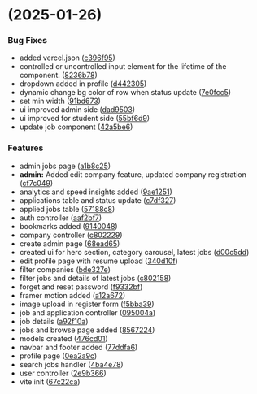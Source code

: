 #  (2025-01-26)


### Bug Fixes

* added vercel.json ([c396f95](https://github.com/mukund-gpt/JobStack/commit/c396f954292911893cdf980576fda8400cbf80bd))
* controlled or uncontrolled input element for the lifetime of the component. ([8236b78](https://github.com/mukund-gpt/JobStack/commit/8236b788fd209fea590594a49f50aef9dc3a4bf4))
* dropdown added in profile ([d442305](https://github.com/mukund-gpt/JobStack/commit/d4423057381268cf2b9d6b3c3fa51941391121a5))
* dynamic change bg color of row when status update ([7e0fcc5](https://github.com/mukund-gpt/JobStack/commit/7e0fcc5e452b3b009082d4eafd674334243ca870))
* set min width ([91bd673](https://github.com/mukund-gpt/JobStack/commit/91bd673da29bf2b3f265e6e8dcc34e86bb9790d5))
* ui improved admin side ([dad9503](https://github.com/mukund-gpt/JobStack/commit/dad95036433091b3d93e7d23566ac28722da83e9))
* ui improved for student side ([55bf6d9](https://github.com/mukund-gpt/JobStack/commit/55bf6d9bec20f63c335c8045fa4bb83c3e4db340))
* update job component ([42a5be6](https://github.com/mukund-gpt/JobStack/commit/42a5be6959c5ff3015d2e20adc45b4168cd0e784))


### Features

* admin jobs page ([a1b8c25](https://github.com/mukund-gpt/JobStack/commit/a1b8c25d7d3fc44b45ce1c1cdbc2aec5dfc13807))
* **admin:** Added edit company feature, updated company registration ([cf7c049](https://github.com/mukund-gpt/JobStack/commit/cf7c049f7ac94318d0f3f94489b7031f3de064ab))
* analytics and speed insights added ([9ae1251](https://github.com/mukund-gpt/JobStack/commit/9ae1251ec67d10d42df910a3b869780b57cd023a))
* applications table and status update ([c7df327](https://github.com/mukund-gpt/JobStack/commit/c7df327e69c597ca2cbef0e5f4b013a303888c46))
* applied jobs table ([57188c8](https://github.com/mukund-gpt/JobStack/commit/57188c8214a601ba0a9b017ff290874b2766507c))
* auth controller ([aaf2bf7](https://github.com/mukund-gpt/JobStack/commit/aaf2bf738496cc77bc28edc9a3f35083ccbed7ff))
* bookmarks added ([9140048](https://github.com/mukund-gpt/JobStack/commit/9140048167d8a9f1a8683f15cb6d0353c6cb94ab))
* company controller ([c802229](https://github.com/mukund-gpt/JobStack/commit/c802229c0e8766d38e80bf9ca1f4283557bc15ba))
* create admin page ([68ead65](https://github.com/mukund-gpt/JobStack/commit/68ead65a237378af1d2978ba552b4b5425624b19))
* created ui for hero section, category carousel, latest jobs ([d00c5dd](https://github.com/mukund-gpt/JobStack/commit/d00c5ddf7599de3ba1a8ed775d2e4390d958cf7e))
* edit profile page with resume upload ([340d10f](https://github.com/mukund-gpt/JobStack/commit/340d10f1cea128667a5cd17dc1888ea6127a0ab2))
* filter companies ([bde327e](https://github.com/mukund-gpt/JobStack/commit/bde327ec1d52e7ea8e59d5ac41768b48142688eb))
* filter jobs and details of latest jobs ([c802158](https://github.com/mukund-gpt/JobStack/commit/c8021584a0f9d878eb8084d449a1cd74b7cc5359))
* forget and reset password ([f9332bf](https://github.com/mukund-gpt/JobStack/commit/f9332bf3a6eb48336cc6d5d2042d68f126337e09))
* framer motion added ([a12a672](https://github.com/mukund-gpt/JobStack/commit/a12a6726da6ae0f7ed44843e65e74d4283d56b12))
* image upload in register form ([f5bba39](https://github.com/mukund-gpt/JobStack/commit/f5bba3910f4ead2851afe5ee02ef355b4d91c1c8))
* job and application controller ([095004a](https://github.com/mukund-gpt/JobStack/commit/095004aad857ae403d9703c99b966aeb9d004ee1))
* job details ([a92f10a](https://github.com/mukund-gpt/JobStack/commit/a92f10a69da11e62504b5da1431e87ee4bfdc2b7))
* jobs and browse page added ([8567224](https://github.com/mukund-gpt/JobStack/commit/85672249a60e607471bc58118bc343d741942cc8))
* models created ([476cd01](https://github.com/mukund-gpt/JobStack/commit/476cd01cf4fe43e111275c1c70824e1185293e95))
* navbar and footer added ([77ddfa6](https://github.com/mukund-gpt/JobStack/commit/77ddfa643c52f7d9a27d503cb5ca6ccf11ae6016))
* profile page ([0ea2a9c](https://github.com/mukund-gpt/JobStack/commit/0ea2a9c23385fe446108f6da499fc35b05e284f5))
* search jobs handler ([4ba4e78](https://github.com/mukund-gpt/JobStack/commit/4ba4e7853593c5448a7b5f2604b11af4cb29a00c))
* user controller ([2e9b366](https://github.com/mukund-gpt/JobStack/commit/2e9b366a32535999f59fd7e33056d6be45079fd6))
* vite init ([67c22ca](https://github.com/mukund-gpt/JobStack/commit/67c22caa51049ff51cb83cfa2e8cf8e35fb7704e))



